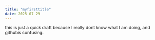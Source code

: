 ```yaml
---
title: "myfirsttitle"
date: 2025-07-29
---
```

this is just a quick draft because I really dont know what I am doing, and githubis confusing.
